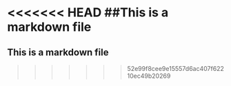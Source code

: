 <<<<<<< HEAD
##This is a markdown file
=======
## This is a markdown file
>>>>>>> 52e99f8cee9e15557d6ac407f62210ec49b20269
